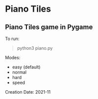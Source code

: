 # Piano Tiles
## Piano Tiles game in Pygame

To run:
> python3 piano.py <mode>

Modes:
- easy (default)
- normal
- hard
- speed
 
 Creation Date: 2021-11
